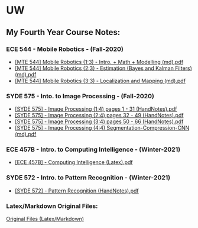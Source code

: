 # UW

## My Fourth Year Course Notes:

### ECE 544 - Mobile Robotics - (Fall-2020)

-  [[MTE 544] Mobile Robotics (1:3) - Intro. + Math + Modelling (md).pdf](https://github.com/JXproject/JX__notes_public/blob/master/UW%20Course%20Notes/%5BMTE%20544%5D%20Mobile%20Robotics%20(1:3)%20-%20Intro.%20%2B%20Math%20%2B%20Modelling%20(md).pdf)
-  [[MTE 544] Mobile Robotics (2:3) - Estimation (Bayes and Kalman Filters) (md).pdf](https://github.com/JXproject/JX__notes_public/blob/master/UW%20Course%20Notes/%5BMTE%20544%5D%20Mobile%20Robotics%20(2:3)%20-%20Estimation%20(Bayes%20and%20Kalman%20Filters)%20(md).pdf) 
-  [[MTE 544] Mobile Robotics (3:3) - Localization and Mapping (md).pdf](https://github.com/JXproject/JX__notes_public/blob/master/UW%20Course%20Notes/%5BMTE%20544%5D%20Mobile%20Robotics%20(3:3)%20-%20Localization%20and%20Mapping%20(md).pdf) 

### SYDE 575 - Into. to Image Processing - (Fall-2020)

- [[SYDE 575] - Image Processing (1:4) pages 1 - 31  (HandNotes).pdf](https://github.com/JXproject/JX__notes_public/blob/master/UW%20Course%20Notes/%5BSYDE%20575%5D%20-%20Image%20Processing%20(1:4)%20pages%201%20-%2031%20%20(HandNotes).pdf) 
-  [[SYDE 575] - Image Processing (2:4) pages 32 - 49  (HandNotes).pdf](https://github.com/JXproject/JX__notes_public/blob/master/UW%20Course%20Notes/%5BSYDE%20575%5D%20-%20Image%20Processing%20(2:4)%20pages%2032%20-%2049%20%20(HandNotes).pdf)
-  [[SYDE 575] - Image Processing (3:4) pages 50 - 66 (HandNotes).pdf](https://github.com/JXproject/JX__notes_public/blob/master/UW%20Course%20Notes/%5BSYDE%20575%5D%20-%20Image%20Processing%20(3:4)%20pages%2050%20-%2066%20(HandNotes).pdf)
-  [[SYDE 575] - Image Processing (4:4) Segmentation-Compression-CNN (md).pdf](https://github.com/JXproject/JX__notes_public/blob/master/UW%20Course%20Notes/%5BSYDE%20575%5D%20-%20Image%20Processing%20(4:4)%20Segmentation-Compression-CNN%20(md).pdf) 

### ECE 457B - Intro. to Computing Intelligence - (Winter-2021)

-  [[ECE 457B] - Computing Intelligence  (Latex).pdf](https://github.com/JXproject/JX__notes_public/blob/master/UW%20Course%20Notes/%5BECE%20457B%5D%20-%20Computing%20Intelligence%20%20(Latex).pdf) 

### SYDE 572 - Intro. to Pattern Recognition - (Winter-2021)

-  [[SYDE 572] - Pattern Recognition (HandNotes).pdf](https://github.com/JXproject/JX__notes_public/blob/master/UW%20Course%20Notes/%5BSYDE%20572%5D%20-%20Pattern%20Recognition%20(HandNotes).pdf) 


### Latex/Markdown Original Files:
[Original Files (Latex/Markdown)](https://github.com/JXproject/JX__notes_public/tree/master/UW%20Course%20Notes/Original_Files)
